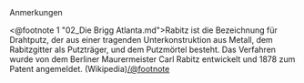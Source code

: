 <div class="anmerkungen">Anmerkungen</div>

<@footnote 1 "02_Die Brigg Atlanta.md">Rabitz ist die Bezeichnung für Drahtputz, der aus einer tragenden Unterkonstruktion aus Metall, dem Rabitzgitter als Putzträger, und dem Putzmörtel besteht. Das Verfahren wurde von dem Berliner Maurermeister Carl Rabitz entwickelt und 1878 zum Patent angemeldet. (Wikipedia)</@footnote>

